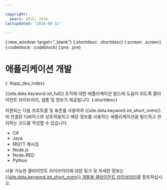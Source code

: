 ```yaml
---

copyright:
  years: 2015, 2016
lastupdated: "2016-08-31"

---
```


{:new_window: target="_blank"}
{:shortdesc: .shortdesc}
{:screen: .screen}
{:codeblock: .codeblock}
{:pre: .pre}

# 애플리케이션 개발
{: #app_dev_index}

{{site.data.keyword.iot_full}} 조직에 대한 애플리케이션 빌드에 도움이 되도록 클라이언트 라이브러리, 샘플 및 정보가 제공됩니다.
{:shortdesc}

지원되는 다음 프로토콜 및 표준를 사용하여 {{site.data.keyword.iot_short_notm}}의 연결된 디바이스와 상호작용하고 해당 정보를 사용하는 애플리케이션을 빌드하고 관리하는 코드를 작성할 수 있습니다. 

- C#
- Java
- MQTT 메시징
- Node.js
- Node-RED
- Python

사용 가능한 클라이언트 라이브러리에 대한 링크 및 자세한 정보는 [{{site.data.keyword.iot_short_notm}} 개발용 클라이언트 라이브러리](../iot_platform_client_lib.html)를 참조하십시오.
